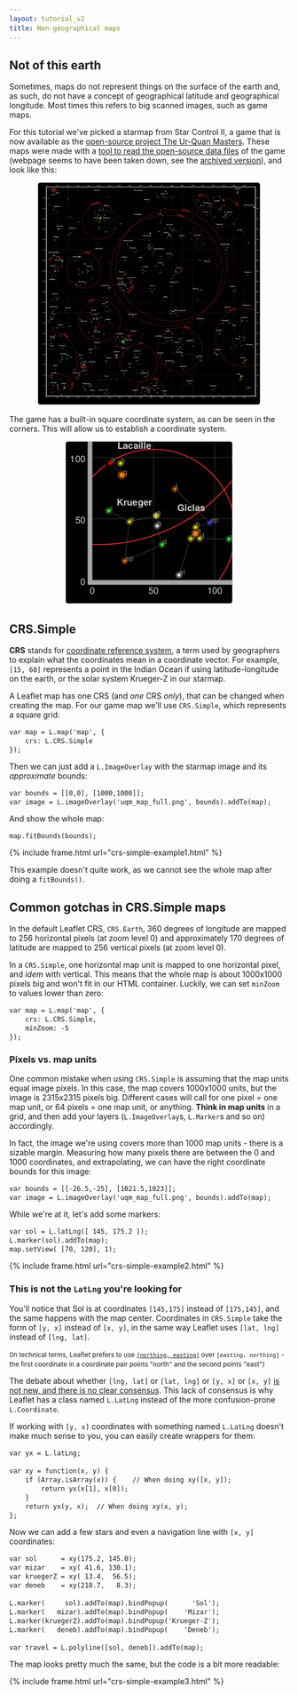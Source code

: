 ```yaml
---
layout: tutorial_v2
title: Non-geographical maps
---
```


<style>
iframe {
    border: 1px solid #ccc;
    border-radius: 5px;
}
</style>

## Not of this earth

Sometimes, maps do not represent things on the surface of the earth and, as such, do not have a concept of geographical latitude and geographical longitude. Most times this refers to big scanned images, such as game maps.

For this tutorial we've picked a starmap from Star Control II, a game that is now available as the [open-source project The Ur-Quan Masters](https://en.wikipedia.org/wiki/Star_Control_II#The_Ur-Quan_Masters). These maps were made with a [tool to read the open-source data files](http://www.highprogrammer.com/alan/games/video/uqm/index.html) of the game (webpage seems to have been taken down, see the [archived version](https://web.archive.org/web/20171112052528/https://www.highprogrammer.com/alan/games/video/uqm/index.html)), and look like this:

<center>
<img src="uqm_map_400px.png" style="border: 1px solid #ccc; border-radius: 5px" /><br/>
</center>

The game has a built-in square coordinate system, as can be seen in the corners. This will allow us to establish a coordinate system.

<center>
<img src="uqm_map_detail.png" style="border: 1px solid #ccc; border-radius: 5px" /><br/>
</center>


## CRS.Simple

**CRS** stands for [coordinate reference system](https://en.wikipedia.org/wiki/Spatial_reference_system), a term used by geographers to explain what the coordinates mean in a coordinate vector. For example, `[15, 60]` represents a point in the Indian Ocean if using latitude-longitude on the earth, or the solar system Krueger-Z in our starmap.

A Leaflet map has one CRS (and *one* CRS *only*), that can be changed when creating the map. For our game map we'll use `CRS.Simple`, which represents a square grid:

	var map = L.map('map', {
		crs: L.CRS.Simple
	});

Then we can just add a `L.ImageOverlay` with the starmap image and its *approximate* bounds:

	var bounds = [[0,0], [1000,1000]];
	var image = L.imageOverlay('uqm_map_full.png', bounds).addTo(map);

And show the whole map:

	map.fitBounds(bounds);

{% include frame.html url="crs-simple-example1.html" %}

This example doesn't quite work, as we cannot see the whole map after doing a `fitBounds()`.


## Common gotchas in CRS.Simple maps

In the default Leaflet CRS, `CRS.Earth`, 360 degrees of longitude are mapped to 256 horizontal pixels (at zoom level 0) and approximately 170 degrees of latitude are mapped to 256 vertical pixels (at zoom level 0).

In a `CRS.Simple`, one horizontal map unit is mapped to one horizontal pixel, and *idem* with vertical. This means that the whole map is about 1000x1000 pixels big and won't fit in our HTML container. Luckily, we can set `minZoom` to values lower than zero:

	var map = L.map('map', {
		crs: L.CRS.Simple,
		minZoom: -5
	});

### Pixels vs. map units

One common mistake when using `CRS.Simple` is assuming that the map units equal image pixels. In this case, the map covers 1000x1000 units, but the image is 2315x2315 pixels big. Different cases will call for one pixel = one map unit, or 64 pixels = one map unit, or anything. **Think in map units** in a grid, and then add your layers (`L.ImageOverlay`s, `L.Marker`s and so on) accordingly.

In fact, the image we're using covers more than 1000 map units - there is a sizable margin. Measuring how many pixels there are between the 0 and 1000 coordinates, and extrapolating, we can have the right coordinate bounds for this image:

	var bounds = [[-26.5,-25], [1021.5,1023]];
	var image = L.imageOverlay('uqm_map_full.png', bounds).addTo(map);

While we're at it, let's add some markers:

	var sol = L.latLng([ 145, 175.2 ]);
	L.marker(sol).addTo(map);
	map.setView( [70, 120], 1);

{% include frame.html url="crs-simple-example2.html" %}

### This is not the `LatLng` you're looking for

You'll notice that Sol is at coordinates `[145,175]` instead of `[175,145]`, and the same happens with the map center. Coordinates in `CRS.Simple` take the form of `[y, x]` instead of `[x, y]`, in the same way Leaflet uses `[lat, lng]` instead of `[lng, lat]`.

<small>(In technical terms, Leaflet prefers to use [`[northing, easting]`](https://en.wikipedia.org/wiki/Easting_and_northing) over `[easting, northing]` - the first coordinate in a coordinate pair points "north" and the second points "east")</small>

The debate about whether `[lng, lat]` or `[lat, lng]` or `[y, x]` or `[x, y]` [is not new, and there is no clear consensus](http://www.macwright.org/lonlat/). This lack of consensus is why Leaflet has a class named `L.LatLng` instead of the more confusion-prone `L.Coordinate`.

If working with `[y, x]` coordinates with something named `L.LatLng` doesn't make much sense to you, you can easily create wrappers for them:

	var yx = L.latLng;

	var xy = function(x, y) {
		if (Array.isArray(x)) {    // When doing xy([x, y]);
			return yx(x[1], x[0]);
		}
		return yx(y, x);  // When doing xy(x, y);
	};

Now we can add a few stars and even a navigation line with `[x, y]` coordinates:

	var sol      = xy(175.2, 145.0);
	var mizar    = xy( 41.6, 130.1);
	var kruegerZ = xy( 13.4,  56.5);
	var deneb    = xy(218.7,   8.3);

	L.marker(     sol).addTo(map).bindPopup(      'Sol');
	L.marker(   mizar).addTo(map).bindPopup(    'Mizar');
	L.marker(kruegerZ).addTo(map).bindPopup('Krueger-Z');
	L.marker(   deneb).addTo(map).bindPopup(    'Deneb');

	var travel = L.polyline([sol, deneb]).addTo(map);

The map looks pretty much the same, but the code is a bit more readable:

{% include frame.html url="crs-simple-example3.html" %}
